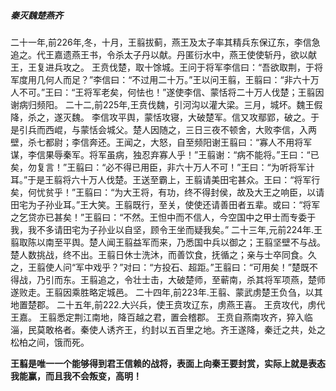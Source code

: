 ##### 秦灭魏楚燕齐
二十一年,前226年,冬，十月，王翦拔蓟，燕王及太子率其精兵东保辽东，李信急追之。代王嘉遗燕王书，令杀太子丹以献。丹匿衍水中，燕王使使斩丹，欲以献王，王复进兵攻之。
王贲伐楚，取十馀城。王问于将军李信曰：“吾欲取荆，于将军度用几何人而足？”李信曰：“不过用二十万。”王以问王翦，王翦曰：“非六十万人不可。”王曰：“王将军老矣，何怯也！”遂使李信、蒙恬将二十万人伐楚；王翦因谢病归频阳。
二十二,前225年,王贲伐魏，引河沟以灌大梁。三月，城坏。魏王假降，杀之，遂灭魏。
李信攻平舆，蒙恬攻寝，大破楚军。信又攻鄢郢，破之。于是引兵而西崐，与蒙恬会城父。楚人因随之，三日三夜不顿舍，大败李信，入两壁，杀七都尉；李信奔还。王闻之，大怒，自至频阳谢王翦曰：“寡人不用将军谋，李信果辱秦军。将军虽病，独忍弃寡人乎！”王翦谢：“病不能将。”王曰：“已矣，勿复言！”王翦曰：“必不得已用臣，非六十万人不可！”王曰：“为听将军计耳。”于是王翦将六十万人伐楚。王送至霸上，王翦请美田宅甚众。王曰：“将军行矣，何忧贫乎！”王翦曰：“为大王将，有功，终不得封侯，故及大王之响臣，以请田宅为子孙业耳。”王大笑。王翦既行，至关，使使还请善田者五辈。或曰：“将军之乞贷亦已甚矣！”王翦曰：“不然。王怛中而不信人，今空国中之甲士而专委于我，我不多请田宅为子孙业以自坚，顾令王坐而疑我矣。”
二十三年,元前224年.王翦取陈以南至平舆。楚人闻王翦益军而来，乃悉国中兵以御之；王翦坚壁不与战。楚人数挑战，终不出。王翦日休士洗沐，而善饮食，抚循之；亲与士卒同食。久之，王翦使人问“军中戏乎？”对曰：“方投石、超距。”王翦曰：“可用矣！”楚既不得战，乃引而东。王翦追之，令壮士击，大破楚师，至蕲南，杀其将军项燕，楚师遂败走。王翦因乘胜略定城邑。
二十四年,前223年.王翦、蒙武虏楚王负刍，以其地置楚郡。
二十五年,前222.大兴兵，使王贲攻辽东，虏燕王喜。
王贲攻代，虏代王嘉。
王翦悉定荆江南地，降百越之君，置会稽郡。
王贲自燕南攻齐，猝入临淄，民莫敢格者。秦使人诱齐王，约封以五百里之地。齐王遂降，秦迁之共，处之松柏之间，饿而死。


**王翦是唯一一个能够得到君王信赖的战将，表面上向秦王要封赏，实际上就是表态我能赢，而且我不会叛变，高明！**